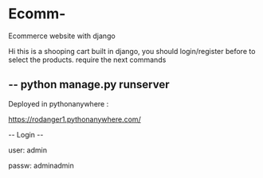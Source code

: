 # Ecomm-
Ecommerce website with django

Hi this is a shooping cart built in django, you should login/register before to select the products.
require the next commands

-- python manage.py runserver 
-- 

Deployed in pythonanywhere :

https://rodanger1.pythonanywhere.com/

-- Login --

user: admin

passw: adminadmin
